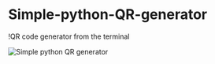 # Simple-python-QR-generator

!QR code generator from the terminal 


![Simple python QR generator](https://user-images.githubusercontent.com/82004475/160989726-9572fffc-5c90-430e-a491-bf37745a11fc.png)

